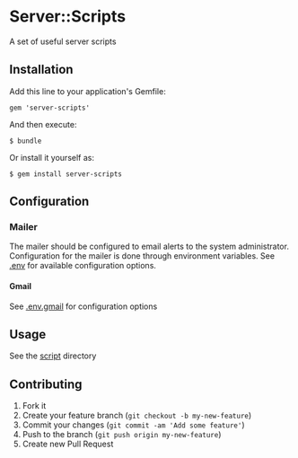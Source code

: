 # Server::Scripts

A set of useful server scripts

## Installation

Add this line to your application's Gemfile:

    gem 'server-scripts'

And then execute:

    $ bundle

Or install it yourself as:

    $ gem install server-scripts

## Configuration

### Mailer

The mailer should be configured to email alerts to the system administrator. Configuration for the mailer is done through environment variables. See [.env](https://github.com/dwilkie/server-scripts/blob/master/.env) for available configuration options.

#### Gmail

See [.env.gmail](https://github.com/dwilkie/server-scripts/blob/master/.env.gmail) for configuration options

## Usage

See the [script](https://github.com/dwilkie/server-scripts/tree/master/lib/server/script) directory

## Contributing

1. Fork it
2. Create your feature branch (`git checkout -b my-new-feature`)
3. Commit your changes (`git commit -am 'Add some feature'`)
4. Push to the branch (`git push origin my-new-feature`)
5. Create new Pull Request
